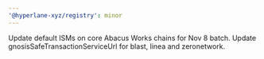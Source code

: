 ```yaml
---
'@hyperlane-xyz/registry': minor
---
```


Update default ISMs on core Abacus Works chains for Nov 8 batch. Update gnosisSafeTransactionServiceUrl for blast, linea and zeronetwork.
